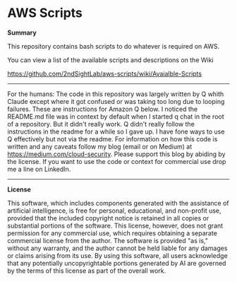 # AWS Scripts

__Summary__

This repository contains bash scripts to do whatever is required on AWS. 

You can view a list of the available scripts and descriptions on the Wiki

https://github.com/2ndSightLab/aws-scripts/wiki/Avaialble-Scripts

_______________
For the humans: The code in this repository was largely written by Q whith Claude except where it got confused or was taking too long due to looping failures. These are instructions for Amazon Q below. I noticed the README.md file was in context by default when I started q chat in the root of a repository. But it didn't really work. Q didn't really follow the instructions in the readme for a while so I gave up. I have fone ways to use Q effectively but not via the readme. For information on how this code is written and any caveats follow my blog (email or on Medium) at https://medium.com/cloud-security. Please support this blog by abiding by the license. If you want to use the code or context for commercial use drop me a line on LinkedIn.
______________


__License__

This software, which includes components generated with the assistance of artificial intelligence, is free for personal, educational, and non-profit use, provided that the included copyright notice is retained in all copies or substantial portions of the software. This license, however, does not grant permission for any commercial use, which requires obtaining a separate commercial license from the author. The software is provided "as is," without any warranty, and the author cannot be held liable for any damages or claims arising from its use. By using this software, all users acknowledge that any potentially uncopyrightable portions generated by AI are governed by the terms of this license as part of the overall work.



